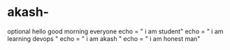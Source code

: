 # akash-
optional 
hello good morning everyone 
echo = " i am student"
echo = " i am learning devops "
echo = " i am akash "
echo = " i am honest man"
